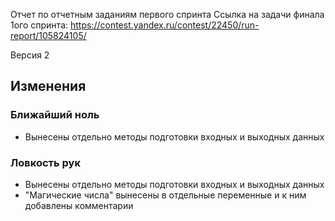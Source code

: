 Отчет по отчетным заданиям первого спринта
Ссылка на задачи финала 1ого спринта: https://contest.yandex.ru/contest/22450/run-report/105824105/

Версия 2
## Изменения
### Ближайший ноль
- Вынесены отдельно методы подготовки входных и выходных данных
### Ловкость рук
- Вынесены отдельно методы подготовки входных и выходных данных
- "Магические числа" вынесены в отдельные переменные и к ним добавлены комментарии